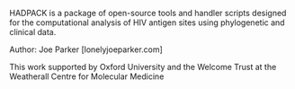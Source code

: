 HADPACK is a package of open-source tools and handler scripts designed for the computational analysis of HIV antigen sites using phylogenetic and clinical data.

Author: Joe Parker [lonelyjoeparker.com]

This work supported by Oxford University and the Welcome Trust at the Weatherall Centre for Molecular Medicine